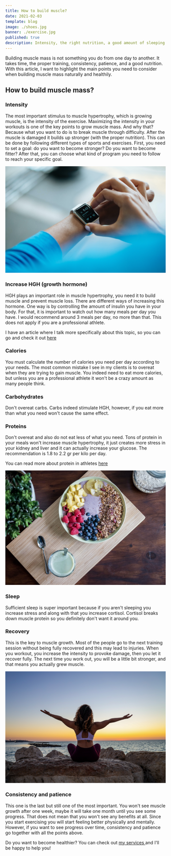 ```yaml
---
title: How to build muscle?
date: 2021-02-03
template: blog
image: ./shoes.jpg
banner: ./exercise.jpg
published: true
description: Intensity, the right nutrition, a good amount of sleeping hours, recovery, consistency, and patience are the key points to grow muscle. 
---
```

Building muscle mass is not something you do from one day to another. It takes time, the proper training, consistency, patience, and a good nutrition. With this article, I want to highlight the main points you need to consider when building muscle mass naturally and healthily. 

## How to build muscle mass?

### Intensity

The most important stimulus to muscle hypertrophy, which is growing muscle, is the intensity of the exercise. Maximizing the intensity in your workouts is one of the key points to grow muscle mass. And why that? Because what you want to do is to break muscle through difficulty. After the muscle is damaged it builds up stronger (with the proper nutrition). This can be done by following different types of sports and exercises. First, you need to set a goal: do you want to become stronger? Do you want to become fitter? After that, you can choose what kind of program you need to follow to reach your specific goal.

![exercise](./intensity.jpg)

### Increase HGH (growth hormone)
HGH plays an important role in muscle hypertrophy, you need it to build muscle and prevent muscle loss. There are different ways of increasing this hormone. One way is by controlling the amount of insulin you have in your body. For that, it is important to watch out how many meals per day you have. I would recommend around 3 meals per day, no more than that. This does not apply if you are a professional athlete. 

I have an article where I talk more specifically about this topic, so you can go and check it out  <a href="https://rociojalifi.com/blog/insulin-and-growth-hormone/" target="_blank" rel="noopener noreferrer">here </a> 

### Calories

You must calculate the number of calories you need per day according to your needs. The most common mistake I see in my clients is to overeat when they are trying to gain muscle. You indeed need to eat more calories, but unless you are a professional athlete it won't be a crazy amount as many people think.

### Carbohydrates
Don't overeat carbs. Carbs indeed stimulate HGH, however, if you eat more than what you need won't cause the same effect. 

### Proteins
Don't overeat and also do not eat less of what you need. Tons of protein in your meals won't increase muscle hypertrophy, it just creates more stress in your kidney and liver and it can actually increase your glucose. The recommendation is 1.8 to 2.2 gr per kilo per day.

You can read more about protein in athletes <a href="https://rociojalifi.com/blog/science-vegetarian-sports-part-1/" target="_blank" rel="noopener noreferrer">here </a> 

![nutrition](./nutrition.jpg)


### Sleep

Sufficient sleep is super important because if you aren't sleeping you increase stress and along with that you increase cortisol. Cortisol breaks down muscle protein so you definitely don't want it around you.

### Recovery
This is the key to muscle growth. Most of the people go to the next training session without being fully recovered and this may lead to injuries. When you workout, you increase the intensity to provoke damage, then you let it recover fully. The next time you work out, you will be a little bit stronger, and that means you actually grew muscle. 

![rest](./rest.jpg)

### Consistency and patience

This one is the last but still one of the most important. You won't see muscle growth after one week, maybe it will take one month until you see some progress. That does not mean that you won't see any benefits at all. Since you start exercising you will start feeling better physically and mentally. However, if you want to see progress over time, consistency and patience go together with all the points above.


Do you want to become healthier? You can check out <a href="https://rociojalifi.com/services/nutrition/" target="_blank" rel="noopener noreferrer">my services </a> and I'll be happy to help you!
